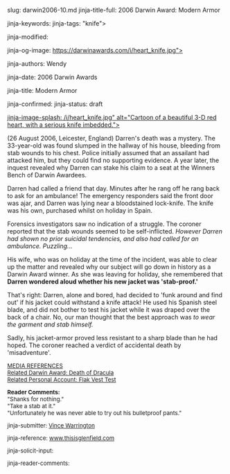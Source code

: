 slug: darwin2006-10.md
jinja-title-full: 2006 Darwin Award: Modern Armor

<META name="description" content="Darren was found slumped in the hallway bleeding from stab wounds. Police suspected an assailant had attacked him. But a year later, the inquest revealed he was testing if a new jacket was stab-proof...">

jinja-keywords:
jinja-tags: "knife">

jinja-modified:

jinja-og-image: https://darwinawards.com/i/heart_knife.jpg">

jinja-authors: Wendy

jinja-date: 2006 Darwin Awards


jinja-title: Modern Armor


jinja-confirmed:
jinja-status: draft

<A href="/cgi/search.pl?keywords=category%3Dknife&swishindex=stories.data&show_description=yes&maxdisplay=10&maxresults=50">jinja-image-splash: /i/heart_knife.jpg" alt="Cartoon of a beautiful 3-D red heart, with a serious knife imbedded."></a>

(26 August 2006, Leicester, England) Darren's death was a mystery. The
33-year-old was found slumped in the hallway of his house, bleeding from
stab wounds to his chest. Police initially assumed that an assailant had
attacked him, but they could find no supporting evidence. A year later,
the inquest revealed why Darren can stake his claim to a seat at the
Winners Bench of Darwin Awardees.

<p>Darren had called a friend that day. Minutes after he rang off he rang
back to ask for an ambulance! The emergency responders said the front
door was ajar, and Darren was lying near a bloodstained lock-knife. The
knife was his own, purchased whilst on holiday in Spain.

<p>Forensics investigators saw no indication of a struggle. The coroner
reported that the stab wounds seemed to be self-inflicted.
<em>However Darren had shown no prior suicidal tendencies, and also had
called for an ambulance. Puzzling...</em>

<p>His wife, who was on holiday at the time of the incident, was able to
clear up the matter and revealed why our subject will go down in history
as a Darwin Award winner. As she was leaving for holiday, she remembered
that <strong> Darren wondered aloud whether his new jacket was
'stab-proof.'</strong>

That's right: Darren, alone and bored, had decided to 'funk around and find
out' if his jacket could withstand a knife attack! He used his Spanish
steel blade, and did not bother to test his jacket while it was draped over
the back of a chair. No, our man thought that the best approach was <em>to
wear the garment and stab himself.</em>

Sadly, his jacket-armor proved less resistant to a sharp blade than he had
hoped. The coroner reached a verdict of accidental death by
'misadventure'.

<FONT size="-1">
<A href="/slush/200709/pending20070903-081152.html">MEDIA REFERENCES</A><BR>
<A href="/darwin/darwin1993-09.html">Related Darwin Award: Death of Dracula</A><BR>
<A href="/personal/personal1999-19.html">Related Personal Account: Flak Vest Test</A>

<FONT size=-1><B>Reader Comments:</B><BR>
"Shanks for nothing."<BR>
"Take a stab at it."<BR>
"Unfortunately he was never able to try out his bulletproof pants."
</FONT>
<P align=center>
<!--#include virtual="/inc/votebar_viewvoteonly" -->

jinja-submitter: <A HREF="mailto:REMOVE-">Vince Warrington</A>

jinja-reference: www.thisisglenfield.com

jinja-solicit-input:

jinja-reader-comments:



<!--#include file=nav_2006.html -->


